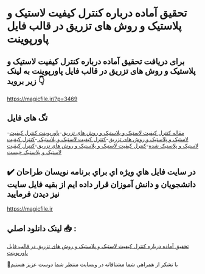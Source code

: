 # تحقیق آماده درباره کنترل کیفیت لاستیک و پلاستیک و روش های تزریق در قالب فایل پاورپوینت

## برای دریافت تحقیق آماده درباره کنترل کیفیت لاستیک و پلاستیک و روش های تزریق در قالب فایل پاورپوینت به لینک زیر بروید 👇

https://magicfile.ir/?p=3469

## تگ های فایل

-[مقاله کنترل کیفیت لاستیک و پلاستیک و روش های تزریق](https://magicfile.ir/product/%d8%aa%d8%ad%d9%82%db%8c%d9%82-%da%a9%d9%86%d8%aa%d8%b1%d9%84-%da%a9%db%8c%d9%81%db%8c%d8%aa-%d9%84%d8%a7%d8%b3%d8%aa%db%8c%da%a9-%d9%88-%d9%be%d9%84%d8%a7%d8%b3%d8%aa%db%8c%da%a9-%d9%88-%d8%b1%d9%88%d8%b4-%d9%87%d8%a7%db%8c-%d8%aa%d8%b2%d8%b1%db%8c%d9%82-%d9%be%d8%a7%d9%88%d8%b1%d9%be%d9%88%db%8c%d9%86%d8%aa/)-[پاورپوینت کنترل کیفیت لاستیک و پلاستیک و روش های تزریق](https://magicfile.ir/product/%d8%aa%d8%ad%d9%82%db%8c%d9%82-%da%a9%d9%86%d8%aa%d8%b1%d9%84-%da%a9%db%8c%d9%81%db%8c%d8%aa-%d9%84%d8%a7%d8%b3%d8%aa%db%8c%da%a9-%d9%88-%d9%be%d9%84%d8%a7%d8%b3%d8%aa%db%8c%da%a9-%d9%88-%d8%b1%d9%88%d8%b4-%d9%87%d8%a7%db%8c-%d8%aa%d8%b2%d8%b1%db%8c%d9%82-%d9%be%d8%a7%d9%88%d8%b1%d9%be%d9%88%db%8c%d9%86%d8%aa/)-[کنترل کیفیت لاستیک و پلاستیک ](https://magicfile.ir/product/%d8%aa%d8%ad%d9%82%db%8c%d9%82-%da%a9%d9%86%d8%aa%d8%b1%d9%84-%da%a9%db%8c%d9%81%db%8c%d8%aa-%d9%84%d8%a7%d8%b3%d8%aa%db%8c%da%a9-%d9%88-%d9%be%d9%84%d8%a7%d8%b3%d8%aa%db%8c%da%a9-%d9%88-%d8%b1%d9%88%d8%b4-%d9%87%d8%a7%db%8c-%d8%aa%d8%b2%d8%b1%db%8c%d9%82-%d9%be%d8%a7%d9%88%d8%b1%d9%be%d9%88%db%8c%d9%86%d8%aa/)-[کنترل کیفیت لاستیک و پلاستیک شده](https://magicfile.ir/product/%d8%aa%d8%ad%d9%82%db%8c%d9%82-%da%a9%d9%86%d8%aa%d8%b1%d9%84-%da%a9%db%8c%d9%81%db%8c%d8%aa-%d9%84%d8%a7%d8%b3%d8%aa%db%8c%da%a9-%d9%88-%d9%be%d9%84%d8%a7%d8%b3%d8%aa%db%8c%da%a9-%d9%88-%d8%b1%d9%88%d8%b4-%d9%87%d8%a7%db%8c-%d8%aa%d8%b2%d8%b1%db%8c%d9%82-%d9%be%d8%a7%d9%88%d8%b1%d9%be%d9%88%db%8c%d9%86%d8%aa/)-[کنترل کیفیت لاستیک و پلاستیک و روش های تزریق](https://magicfile.ir/product/%d8%aa%d8%ad%d9%82%db%8c%d9%82-%da%a9%d9%86%d8%aa%d8%b1%d9%84-%da%a9%db%8c%d9%81%db%8c%d8%aa-%d9%84%d8%a7%d8%b3%d8%aa%db%8c%da%a9-%d9%88-%d9%be%d9%84%d8%a7%d8%b3%d8%aa%db%8c%da%a9-%d9%88-%d8%b1%d9%88%d8%b4-%d9%87%d8%a7%db%8c-%d8%aa%d8%b2%d8%b1%db%8c%d9%82-%d9%be%d8%a7%d9%88%d8%b1%d9%be%d9%88%db%8c%d9%86%d8%aa/)-[کنترل کیفیت لاستیک و پلاستیک چیست](https://magicfile.ir/product/%d8%aa%d8%ad%d9%82%db%8c%d9%82-%da%a9%d9%86%d8%aa%d8%b1%d9%84-%da%a9%db%8c%d9%81%db%8c%d8%aa-%d9%84%d8%a7%d8%b3%d8%aa%db%8c%da%a9-%d9%88-%d9%be%d9%84%d8%a7%d8%b3%d8%aa%db%8c%da%a9-%d9%88-%d8%b1%d9%88%d8%b4-%d9%87%d8%a7%db%8c-%d8%aa%d8%b2%d8%b1%db%8c%d9%82-%d9%be%d8%a7%d9%88%d8%b1%d9%be%d9%88%db%8c%d9%86%d8%aa/)

## ✔️ در سايت فايل هاي ويژه اي براي برنامه نويسان طراحان دانشجويان و دانش آموزان قرار داده ايم از بقيه فايل سايت نيز ديدن فرماييد

https://magicfile.ir


## لينک دانلود اصلي 📥 :

[تحقیق آماده درباره کنترل کیفیت لاستیک و پلاستیک و روش های تزریق در قالب فایل پاورپوینت](https://magicfile.ir/product/%d8%aa%d8%ad%d9%82%db%8c%d9%82-%da%a9%d9%86%d8%aa%d8%b1%d9%84-%da%a9%db%8c%d9%81%db%8c%d8%aa-%d9%84%d8%a7%d8%b3%d8%aa%db%8c%da%a9-%d9%88-%d9%be%d9%84%d8%a7%d8%b3%d8%aa%db%8c%da%a9-%d9%88-%d8%b1%d9%88%d8%b4-%d9%87%d8%a7%db%8c-%d8%aa%d8%b2%d8%b1%db%8c%d9%82-%d9%be%d8%a7%d9%88%d8%b1%d9%be%d9%88%db%8c%d9%86%d8%aa/) 


🙏با تشکر از همراهي شما مشتاقانه در وبسایت منتظر شما دوست عزیز هستیم

